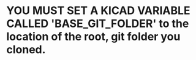 # YOU MUST SET A KICAD VARIABLE CALLED 'BASE_GIT_FOLDER' to the location of the root, git folder you cloned.

